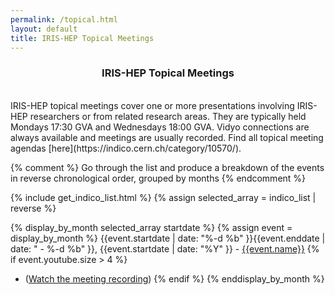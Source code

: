 ```yaml
---
permalink: /topical.html
layout: default
title: IRIS-HEP Topical Meetings
---
```

<center>
<h3> IRIS-HEP Topical Meetings</h3>
</center>

<br>
IRIS-HEP topical meetings cover one or more presentations involving
IRIS-HEP researchers or from related research areas. They are
typically held Mondays 17:30 GVA and Wednesdays 18:00 GVA. Vidyo
connections are always available and meetings are usually recorded.
Find all topical meeting agendas
[here](https://indico.cern.ch/category/10570/).

{% comment %}
Go through the list and produce a breakdown of the events in reverse
chronological order, grouped by months
{% endcomment %}

{% include get_indico_list.html %}
{% assign selected_array = indico_list | reverse %}

{% display_by_month selected_array startdate %}
  {% assign event = display_by_month %}
  {{event.startdate | date: "%-d %b" }}{{event.enddate | date: " - %-d %b" }}, {{event.startdate | date: "%Y" }} - <a href="{{event.meetingurl}}">{{event.name}}</a>
  {% if event.youtube.size > 4 %}
  - (<a href="{{event.youtube}}">Watch the meeting recording</a>)
  {% endif %}
{% enddisplay_by_month %}


